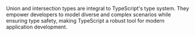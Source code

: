 Union and intersection types are integral to TypeScript's type system. They empower developers to model diverse and complex scenarios while ensuring type safety, making TypeScript a robust tool for modern application development.